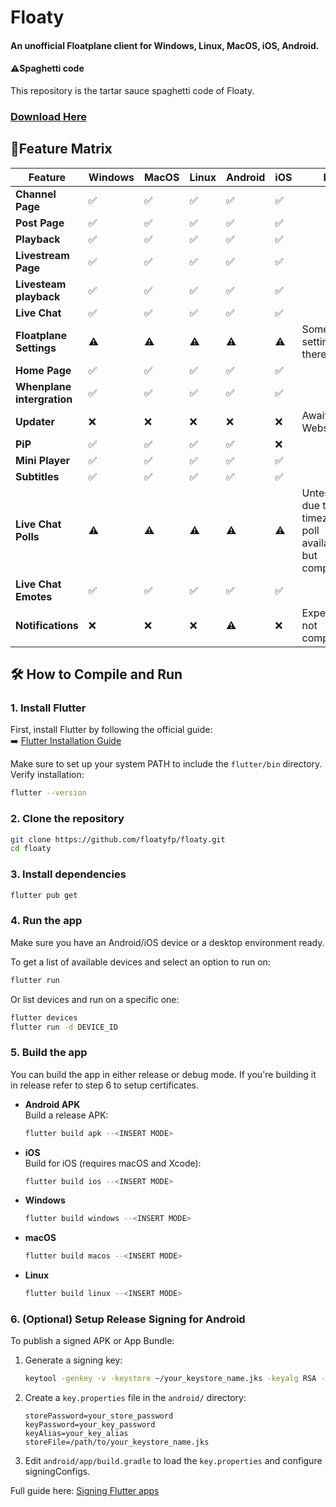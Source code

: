 # Floaty
#### An unofficial Floatplane client for Windows, Linux, MacOS, iOS, Android.
#### ⚠️Spaghetti code
This repository is the tartar sauce spaghetti code of Floaty.

### [Download Here](https://floaty.fyi/download)

## 📃Feature Matrix
| **Feature**                | **Windows** | **MacOS** | **Linux** | **Android** | **iOS** | **Info**                  |
|----------------------------|-------------|-----------|-----------|-------------|---------|---------------------------|
| **Channel Page**           | ✅           | ✅         | ✅         | ✅           | ✅       |                           |
| **Post Page**              | ✅           | ✅         | ✅         | ✅           | ✅       |                           |
| **Playback**               | ✅           | ✅         | ✅         | ✅           | ✅       |                           |
| **Livestream Page**        | ✅           | ✅         | ✅         | ✅           | ✅       |                           |
| **Livesteam playback**     | ✅           | ✅         | ✅         | ✅           | ✅       |                           |
| **Live Chat**              | ✅           | ✅         | ✅         | ✅           | ✅       |                           |
| **Floatplane Settings**    | ⚠️          | ⚠️        | ⚠️        | ⚠️          | ⚠️      | Some settings are there.  |
| **Home Page**              | ✅           | ✅         | ✅         | ✅           | ✅       |                           |
| **Whenplane intergration** | ✅           | ✅         | ✅         | ✅           | ✅       |                           |
| **Updater**                | ❌           | ❌         | ❌         | ❌           | ❌       | Awaiting Website          |
| **PiP**                    | ✅           | ✅         | ✅         | ✅           | ❌       |                           |
| **Mini Player**            | ✅           | ✅         | ✅         | ✅           | ✅       |                           |
| **Subtitles**              | ✅           | ✅         | ✅         | ✅           | ✅       |                           |
| **Live Chat Polls**        | ⚠️          | ⚠️        | ⚠️        | ⚠️          | ⚠️      | Untested due to timezones & poll availabilty but complete.                           |
| **Live Chat Emotes**       | ✅           | ✅         | ✅         | ✅           | ✅       |                           |
| **Notifications**          | ❌           | ❌         | ❌         | ⚠️          | ❌       | Experimental not complete |


## 🛠️ How to Compile and Run

### 1. Install Flutter

First, install Flutter by following the official guide:  
➡️ [Flutter Installation Guide](https://docs.flutter.dev/get-started/install)

Make sure to set up your system PATH to include the `flutter/bin` directory.  
Verify installation:
```bash
flutter --version
```

### 2. Clone the repository

```bash
git clone https://github.com/floatyfp/floaty.git
cd floaty
```

### 3. Install dependencies

```bash
flutter pub get
```

### 4. Run the app

Make sure you have an Android/iOS device or a desktop environment ready.

To get a list of available devices and select an option to run on:
```bash
flutter run
```
Or list devices and run on a specific one:
```bash
flutter devices
flutter run -d DEVICE_ID
```

### 5. Build the app
You can build the app in either release or debug mode. If you're building it in release refer to step 6 to setup certificates.

- **Android APK**  
  Build a release APK:
  ```bash
  flutter build apk --<INSERT MODE>
  ```

- **iOS**  
  Build for iOS (requires macOS and Xcode):
  ```bash
  flutter build ios --<INSERT MODE>
  ```

- **Windows**
  ```bash
  flutter build windows --<INSERT MODE>
  ```

- **macOS**
  ```bash
  flutter build macos --<INSERT MODE>
  ```

- **Linux**
  ```bash
  flutter build linux --<INSERT MODE>
  ```

### 6. (Optional) Setup Release Signing for Android

To publish a signed APK or App Bundle:

1. Generate a signing key:
   ```bash
   keytool -genkey -v -keystore ~/your_keystore_name.jks -keyalg RSA -keysize 2048 -validity 10000 -alias your_key_alias
   ```
2. Create a `key.properties` file in the `android/` directory:
   ```properties
   storePassword=your_store_password
   keyPassword=your_key_password
   keyAlias=your_key_alias
   storeFile=/path/to/your_keystore_name.jks
   ```
3. Edit `android/app/build.gradle` to load the `key.properties` and configure signingConfigs.

Full guide here: [Signing Flutter apps](https://docs.flutter.dev/deployment/android#signing-the-app)